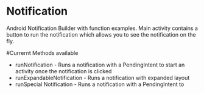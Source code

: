 # Notification
Android Notification Builder with function examples.
Main activity contains a button to run the notification which allows you to see the notification on the fly.

#Currernt Methods available
* runNotification - Runs a notification with a PendingIntent to start an activity once the notification is clicked
* runExpandableNotification - Runs a notification with expanded layout
* runSpecial Notification - Runs a notification with a PendingIntent to
